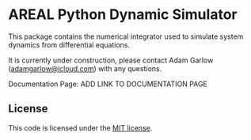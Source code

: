 # AREAL Python Dynamic Simulator

This package contains the numerical integrator used to simulate system dynamics from differential equations.

It is currently under construction, please contact Adam Garlow (adamgarlow@icloud.com) with any questions.

Documentation Page: ADD LINK TO DOCUMENTATION PAGE

## License

This code is licensed under the [MIT license](LICENSE.md).
